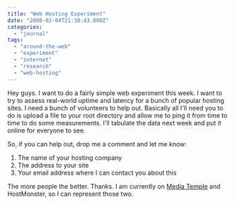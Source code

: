 ```yaml
---
title: "Web Hosting Experiment"
date: "2008-02-04T21:38:43.000Z"
categories: 
  - "journal"
tags: 
  - "around-the-web"
  - "experiment"
  - "internet"
  - "research"
  - "web-hosting"
---
```


Hey guys. I want to do a fairly simple web experiment this week. I want to try to assess real-world uptime and latency for a bunch of popular hosting sites. I need a bunch of volunteers to help out. Basically all I'll need you to do is upload a file to your root directory and allow me to ping it from time to time to do some measurements. I'll tabulate the data next week and put it online for everyone to see.

So, if you can help out, drop me a comment and let me know:

1. The name of your hosting company
2. The address to your site
3. Your email address where I can contact you about this

The more people the better. Thanks. I am currently on [Media Temple](http://www.mediatemple.net/) and HostMonster, so I can represent those two.

